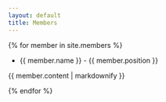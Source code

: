 ```yaml
---
layout: default
title: Members
---
```


{% for member in site.members %}
  * {{ member.name }} - {{ member.position }}

  {{ member.content | markdownify }}
  
{% endfor %}